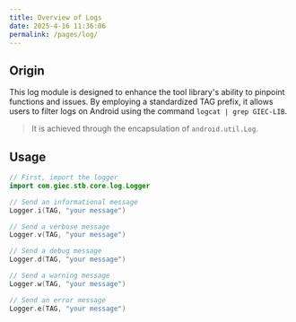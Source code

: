 ```yaml
---
title: Overview of Logs
date: 2025-4-16 11:36:06
permalink: /pages/log/
---
```

## Origin
This log module is designed to enhance the tool library's ability to pinpoint functions and issues. By employing a standardized TAG prefix, it allows users to filter logs on Android using the command `logcat | grep GIEC-LIB`.

> It is achieved through the encapsulation of `android.util.Log`.

## Usage

```kotlin
// First, import the logger
import com.giec.stb.core.log.Logger

// Send an informational message
Logger.i(TAG, "your message")

// Send a verbose message
Logger.v(TAG, "your message")

// Send a debug message
Logger.d(TAG, "your message")

// Send a warning message
Logger.w(TAG, "your message")

// Send an error message
Logger.e(TAG, "your message")
```
